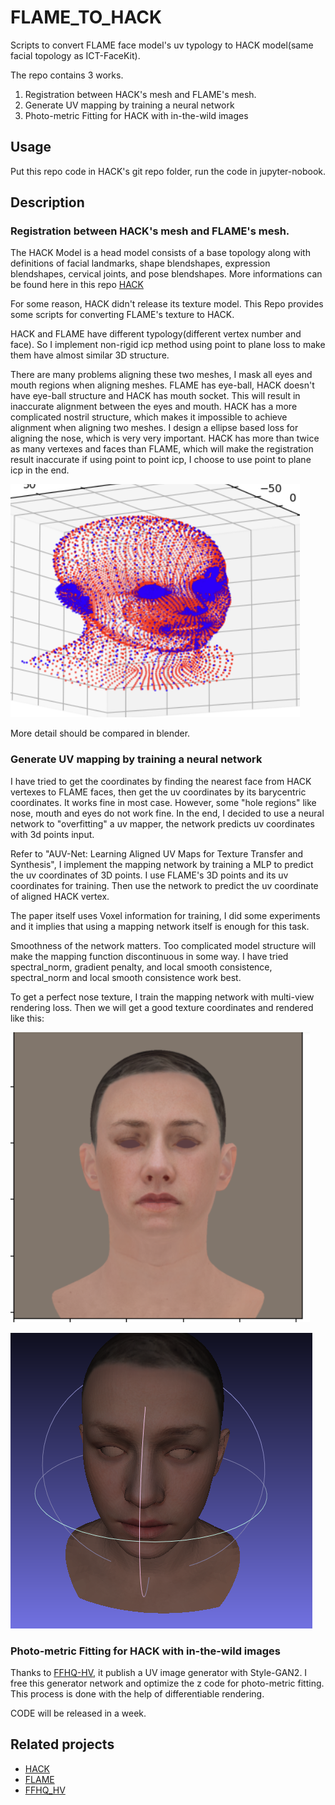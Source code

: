 # FLAME_TO_HACK
Scripts to convert FLAME face model's uv typology to HACK model(same facial topology as ICT-FaceKit). 

The repo contains 3 works. 

1. Registration between HACK's mesh and FLAME's mesh.
2. Generate UV mapping by training a neural network
3. Photo-metric Fitting for HACK with in-the-wild images

## Usage

Put this repo code in HACK's git repo folder, run the code in jupyter-nobook.

## Description

### Registration between HACK's mesh and FLAME's mesh.
The HACK Model is a head model consists of a base topology along with definitions of facial landmarks, shape blendshapes, expression blendshapes, cervical joints, and pose blendshapes. More informations can be found here in this repo [HACK](https://github.com/ZoneLikeWonderland/HACK-Model)

For some reason, HACK didn't release its texture model. This Repo provides some scripts for converting FLAME's texture to HACK.

HACK and FLAME have different typology(different vertex number and face). So I implement non-rigid icp method using point to plane loss to make them have almost similar 3D structure. 

There are many problems aligning these two meshes, I mask all eyes and mouth regions when aligning meshes. FLAME has eye-ball, HACK doesn't have eye-ball structure and HACK has mouth socket. This will result in inaccurate alignment between the eyes and mouth. HACK has a more complicated nostril structure, which makes it impossible to achieve alignment when aligning two meshes. I design a ellipse based loss for aligning the nose, which is very very important. HACK has more than twice as many vertexes and faces than FLAME, which will make the registration result inaccurate if using point to point icp, I choose to use point to plane icp in the end.

![2023-09-16 15-54-47 的屏幕截图](assets/r2.png)

More detail should be compared in blender.

### Generate UV mapping by training a neural network
I have tried to get the coordinates by finding the nearest face from HACK vertexes to FLAME faces, then get the uv coordinates by its barycentric coordinates. It works fine in most case. However, some "hole regions" like nose, mouth and eyes do not work fine. In the end, I decided to use a neural network to "overfitting" a uv mapper, the network predicts uv coordinates with 3d points input.

Refer to "AUV-Net: Learning Aligned UV Maps for Texture Transfer and Synthesis", I implement the mapping network by training a MLP to predict the uv coordinates of 3D points. I use FLAME's 3D points and its uv coordinates for training. Then use the network to predict the uv coordinate of aligned HACK vertex.

The paper itself uses Voxel information for training, I did some experiments and it implies that using a mapping network itself is enough for this task. 

Smoothness of the network matters. Too complicated model structure will make the mapping function discontinuous in some way. I have tried spectral_norm, gradient penalty, and local smooth consistence, spectral_norm and local smooth consistence work best.

To get a perfect nose texture, I train the mapping network with multi-view rendering loss. Then we will get a good texture coordinates and rendered like this:

![2023-09-16 16-33-29 的屏幕截图](assets/r3.png)

![2023-09-12 21-24-49 的屏幕截图](assets/r1.png)

### Photo-metric Fitting for HACK with in-the-wild images

Thanks to [FFHQ-HV](https://github.com/csbhr/FFHQ-UV.git), it publish a UV image generator with Style-GAN2. I free this generator network and optimize the z code for photo-metric fitting. This process is done with the help of differentiable rendering.

CODE will be released in a week.

## Related projects
- [HACK](https://github.com/ZoneLikeWonderland/HACK-Model)
- [FLAME](https://flame.is.tue.mpg.de)
- [FFHQ_HV](https://github.com/csbhr/FFHQ-UV.git)



